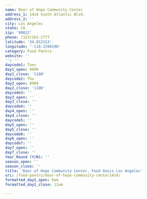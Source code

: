 ```yaml
---
name: Door of Hope Community Center
address_1: 1414 South Atlantic Blvd.
address_2: ''
city: Los Angeles
state: CA
zip: '90022'
phone: (323)262-2777
latitude: '34.012313'
longitude: '-118.1590196'
category: Food Pantry
website: ''
'': ''
daycode1: Tues
day1_open: 0900
day1_close: '1100'
daycode2: Thu
day2_open: 0900
day2_close: '1100'
daycode3: ''
day3_open: ''
day3_close: ''
daycode4: ''
day4_open: ''
day4_close: ''
daycode5: ''
day5_open: ''
day5_close: ''
daycode6: ''
day6_open: ''
daycode7: ''
day7_open: ''
day7_close: ''
Year_Round (Y/N): ''
season_open: ''
season_close: ''
title: 'Door of Hope Community Center, Food Oasis Los Angeles'
uri: /food-pantry/door-of-hope-community-center1414/
formatted_day1_open: 9am
formatted_day1_close: 11am

---
```

